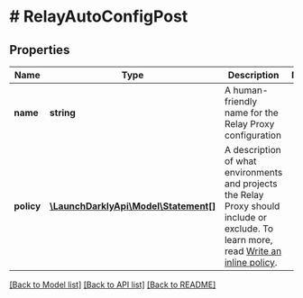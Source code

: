 # # RelayAutoConfigPost

## Properties

Name | Type | Description | Notes
------------ | ------------- | ------------- | -------------
**name** | **string** | A human-friendly name for the Relay Proxy configuration |
**policy** | [**\LaunchDarklyApi\Model\Statement[]**](Statement.md) | A description of what environments and projects the Relay Proxy should include or exclude. To learn more, read [Write an inline policy](https://docs.launchdarkly.com/sdk/relay-proxy/automatic-configuration#write-an-inline-policy). |

[[Back to Model list]](../../README.md#models) [[Back to API list]](../../README.md#endpoints) [[Back to README]](../../README.md)
